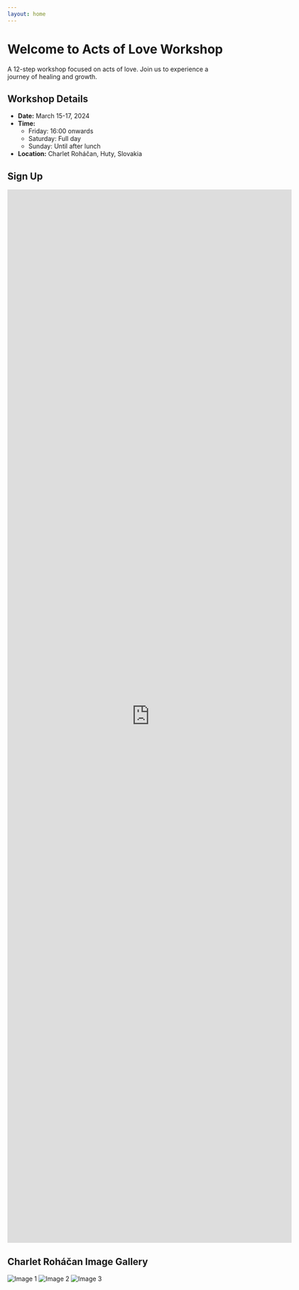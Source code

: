 ```yaml
---
layout: home
---
```


# Welcome to Acts of Love Workshop

A 12-step workshop focused on acts of love. Join us to experience a journey of healing and growth.

## Workshop Details

- **Date:** March 15-17, 2024
- **Time:** 
  - Friday: 16:00 onwards
  - Saturday: Full day
  - Sunday: Until after lunch
- **Location:** Charlet Roháčan, Huty, Slovakia

## Sign Up

<iframe src="https://docs.google.com/forms/d/e/1FAIpQLSdOUZKYNkWmgI00q2L0rXRZeBaMqCgz4hMhGTgNY9YjedDtbA/viewform?embedded=true" width="640" height="2366" frameborder="0" marginheight="0" marginwidth="0">Načítava sa…</iframe>

## Charlet Roháčan Image Gallery

![Image 1](/assets/images/charlet-img1.jpg)
![Image 2](/assets/images/charlet-img2.jpg)
![Image 3](/assets/images/charlet-img3.jpg)

